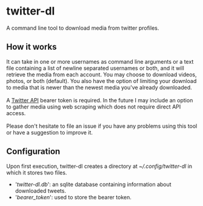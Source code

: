 # twitter-dl
A command line tool to download media from twitter profiles.
## How it works
It can take in one or more usernames as command line arguments or a text file containing a list of newline separated usernames or both, and it will retrieve the media from each account. You may choose to download videos, photos, or both (default). You also have the option of limiting your download to media that is newer than the newest media you've already downloaded. \
\
A [Twitter API](https://developer.twitter.com/en/docs/twitter-api) bearer token is required. In the future I may include an option to gather media using web scraping which does not require direct API access. \
\
Please don't hesitate to file an issue if you have any problems using this tool or have a suggestion to improve it.

## Configuration
Upon first execution, twitter-dl creates a directory at *~/.config/twitter-dl* in which it stores two files.
- '*twitter-dl.db*': an sqlite database containing information about downloaded tweets.
- '*bearer_token*': used to store the bearer token.
